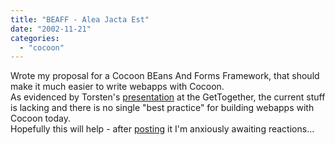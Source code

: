 ```yaml
---
title: "BEAFF - Alea Jacta Est"
date: "2002-11-21"
categories: 
  - "cocoon"
---
```


Wrote my proposal for a Cocoon BEans And Forms Framework, that should make it much easier to write webapps with Cocoon.  
As evidenced by Torsten's [presentation](http://outerthought.net/gettogether/12%20-%20presentation%20-%20torsten.pdf) at the GetTogether, the current stuff is lacking and there is no single "best practice" for building webapps with Cocoon today.  
Hopefully this will help - after [posting](http://marc.theaimsgroup.com/?l=xml-cocoon-dev&m=103786946103965&w=2) it I'm anxiously awaiting reactions...
